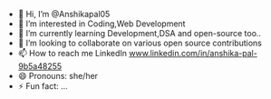 - 👋 Hi, I’m @Anshikapal05
- 👀 I’m interested in Coding,Web Development
- 🌱 I’m currently learning Development,DSA and open-source too..
- 💞️ I’m looking to collaborate on various open source contributions
- 📫 How to reach me LinkedIn www.linkedin.com/in/anshika-pal-9b5a48255
- 😄 Pronouns: she/her
- ⚡ Fun fact: ...

<!---
Anshikapal05/Anshikapal05 is a ✨ special ✨ repository because its `README.md` (this file) appears on your GitHub profile.
You can click the Preview link to take a look at your changes.
--->
